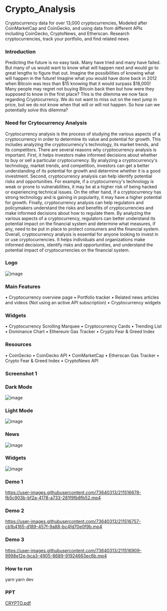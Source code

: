 # Crypto_Analysis
Cryptocurrency data for over 13,000 cryptocurrencies, Modeled after CoinMarketCap and CoinGecko, and using data from different APIs including CoinGecko, CryptoNews, and Etherscan. Research cryptocurrencies, track your portfolio, and find related news

### Introduction

Predicting the future is no easy task. Many have tried and many have failed. But many of us would want to know what will happen next and would go to great lengths to figure that out. Imagine the possibilities of knowing what will happen in the future! Imagine what you would have done back in 2012 when Bitcoin was less than $15 knowing that it would surpass $18,000! Many people may regret not buying Bitcoin back then but how were they supposed to know in the first place? This is the dilemma we now face regarding Cryptocurrency. We do not want to miss out on the next jump in price, but we do not know when that will or will not happen. So how can we potentially solve this dilemma?

### Need for Crytocurrency Analysis

Cryptocurrency analysis is the process of studying the various aspects of a cryptocurrency in order to determine its value and potential for growth. This includes analyzing the cryptocurrency's technology, its market trends, and its competitors.
There are several reasons why cryptocurrency analysis is important. First, it helps investors make informed decisions about whether to buy or sell a particular cryptocurrency. By analyzing a cryptocurrency's technology, market trends, and competition, investors can get a better understanding of its potential for growth and determine whether it is a good investment.
Second, cryptocurrency analysis can help identify potential risks and opportunities. For example, if a cryptocurrency's technology is weak or prone to vulnerabilities, it may be at a higher risk of being hacked or experiencing technical issues. On the other hand, if a cryptocurrency has strong technology and is gaining in popularity, it may have a higher potential for growth.
Finally, cryptocurrency analysis can help regulators and policymakers understand the risks and benefits of cryptocurrencies and make informed decisions about how to regulate them. By analyzing the various aspects of a cryptocurrency, regulators can better understand its potential impact on the financial system and determine what measures, if any, need to be put in place to protect consumers and the financial system.
Overall, cryptocurrency analysis is essential for anyone looking to invest in or use cryptocurrencies. It helps individuals and organizations make informed decisions, identify risks and opportunities, and understand the potential impact of cryptocurrencies on the financial system.






### Logo
![image](https://user-images.githubusercontent.com/73640313/211515654-d8f8c955-7584-461e-84cf-545aa1446877.png)

### Main Features
•	Cryptocurrency overview page
•	Portfolio tracker
•	Related news articles and videos (Not using an active API subscription)
•	Cryptocurrency widgets

### Widgets
•	Cryptocurrency Scrolling Marquee
•	Cryptocurrency Cards
•	Trending List
•	Dominance Chart
•	Ethereum Gas Tracker
•	Crypto Fear & Greed Index

### Resources
•	CoinGecko
•	CoinGecko API
•	CoinMarketCap
•	Etherscan Gas Tracker
•	Crypto Fear & Greed Index
•	CryptoNews API

### Screenshot 1
### Dark Mode
![image](https://user-images.githubusercontent.com/73640313/211516225-0083b889-1ac9-477d-a5cc-91fd53272b55.png)

### Light Mode
![image](https://user-images.githubusercontent.com/73640313/211516296-bd0408e7-fb49-4797-8d2c-84c28d5b5fe4.png)

### News
![image](https://user-images.githubusercontent.com/73640313/211516372-ab2ae718-95e9-434d-9d29-473fe7a1a49d.png)

### Widgets
![image](https://user-images.githubusercontent.com/73640313/211516572-cb6f1975-fd9c-4544-8266-b16b63ef34ed.png)

### Demo 1
https://user-images.githubusercontent.com/73640313/211516678-fb5c903b-bf2a-4178-a733-281f9fb8fb52.mp4

### Demo 2
https://user-images.githubusercontent.com/73640313/211516757-cb1b4165-d189-457f-9a88-bc4fd70e0f9b.mp4

### Demo 3
https://user-images.githubusercontent.com/73640313/211516909-9998e12e-bca3-4905-8689-91924663ec6b.mp4

### How to run
yarn
yarn dev

### PPT
[CRYPTO.pdf](https://github.com/adithya-vedhamani/Crypto_Analysis/files/10381789/CRYPTO.pdf)











